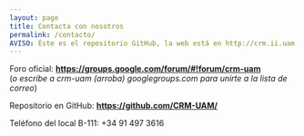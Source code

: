 ```yaml
---
layout: page
title: Contacta con nosotros
permalink: /contacto/
AVISO: Éste es el repositorio GitHub, la web está en http://crm.ii.uam.es/
---
```



Foro oficial: **<https://groups.google.com/forum/#!forum/crm-uam>**  
(*o escribe a crm-uam (arroba) googlegroups.com para unirte a la lista de correo*)  

Repositorio en GitHub: **<https://github.com/CRM-UAM/>**  

Teléfono del local B-111: +34 91 497 3616  


